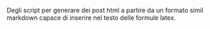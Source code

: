 Degli script per generare dei post html a partire da un formato simil
markdown capace di inserire nel testo delle formule latex.

